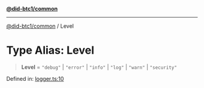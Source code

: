 [**@did-btc1/common**](../README.md)

***

[@did-btc1/common](../globals.md) / Level

# Type Alias: Level

> **Level** = `"debug"` \| `"error"` \| `"info"` \| `"log"` \| `"warn"` \| `"security"`

Defined in: [logger.ts:10](https://github.com/dcdpr/did-btc1-js/blob/751aedd75738c26882a2149e644ae32b9e424707/packages/common/src/logger.ts#L10)
